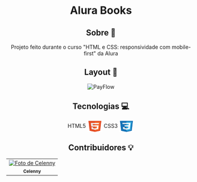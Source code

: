 <h1 align="center">Alura Books</h1>

<h2 align="center">Sobre 📖</h2>
   
<p align="center">
   Projeto feito durante o curso "HTML e CSS: responsividade com mobile-first" da Alura
</p>

<h2 align="center">Layout 🎨</h2>
   <p align="center">
      <img alt="PayFlow" title="Frases do dia" src="https://github.com/celenny/alura-books/assets/70456452/39ad0f2f-6dfc-4dcc-bf12-22e4de290dd0" />
  </p>


<h2 align="center">Tecnologias 💻</h2>
   
<p align="center">
  HTML5 <img align="center" alt="HTML" height="30" width="40" src="https://github.com/devicons/devicon/blob/master/icons/html5/html5-original.svg">
  CSS3 <img align="center" alt="CSS" height="30" width="40" src="https://github.com/devicons/devicon/blob/master/icons/css3/css3-original.svg">
  <br>
</p>

   <div align="center">
   <h2 align="center">Contribuidores 💡</h2>
   <table>
   <tr>
      <td align="center">
      <a href="#">
        <img src="https://avatars.githubusercontent.com/celenny" width="100px;" alt="Foto de Celenny"/><br>
        <sub>
          <b>Celenny</b>
        </sub>
      </a>
    </td>
   </tr>
   </table>
   </div>
